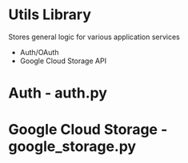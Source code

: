# Utils Library

Stores general logic for various application services

- Auth/OAuth
- Google Cloud Storage API

# Auth - auth.py

# Google Cloud Storage - google_storage.py
